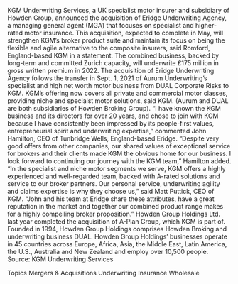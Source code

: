 KGM Underwriting Services, a UK specialist motor insurer and subsidiary of Howden Group, announced the acquisition of Eridge Underwriting Agency, a managing general agent (MGA) that focuses on specialist and higher-rated motor insurance.
This acquisition, expected to complete in May, will strengthen KGM’s broker product suite and maintain its focus on being the flexible and agile alternative to the composite insurers, said Romford, England-based KGM in a statement.
The combined business, backed by long-term and committed Zurich capacity, will underwrite £175 million in gross written premium in 2022.
The acquisition of Eridge Underwriting Agency follows the transfer in Sept. 1, 2021 of Aurum Underwriting’s specialist and high net worth motor business from DUAL Corporate Risks to KGM. KGM’s offering now covers all private and commercial motor classes, providing niche and specialst motor solutions, said KGM. (Aurum and DUAL are both subsidiaries of Howden Broking Group).
“I have known the KGM business and its directors for over 20 years, and chose to join with KGM because I have consistently been impressed by its people-first values, entrepreneurial spirit and underwriting expertise,” commented John Hamilton, CEO of Tunbridge Wells, England-based Eridge.
“Despite very good offers from other companies, our shared values of exceptional service for brokers and their clients made KGM the obvious home for our business. I look forward to continuing our journey with the KGM team,” Hamilton added.
“In the specialist and niche motor segments we serve, KGM offers a highly experienced and well-regarded team, backed with A-rated solutions and service to our broker partners. Our personal service, underwriting agility and claims expertise is why they choose us,” said Matt Puttick, CEO of KGM. “John and his team at Eridge share these attributes, have a great reputation in the market and together our combined product range makes for a highly compelling broker proposition.”
Howden Group Holdings Ltd. last year completed the acquisition of A-Plan Group, which KGM is part of.
Founded in 1994, Howden Group Holdings comprises Howden Broking and underwriting business DUAL. Howden Group Holdings’ businesses operate in 45 countries across Europe, Africa, Asia, the Middle East, Latin America, the U.S., Australia and New Zealand and employ over 10,500 people.
Source: KGM Underwriting Services

Topics
Mergers & Acquisitions
Underwriting
Insurance Wholesale
